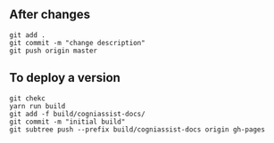 ## After changes
```
git add .
git commit -m "change description"
git push origin master
```

## To deploy a version
```
git chekc
yarn run build
git add -f build/cogniassist-docs/
git commit -m "initial build"
git subtree push --prefix build/cogniassist-docs origin gh-pages
```